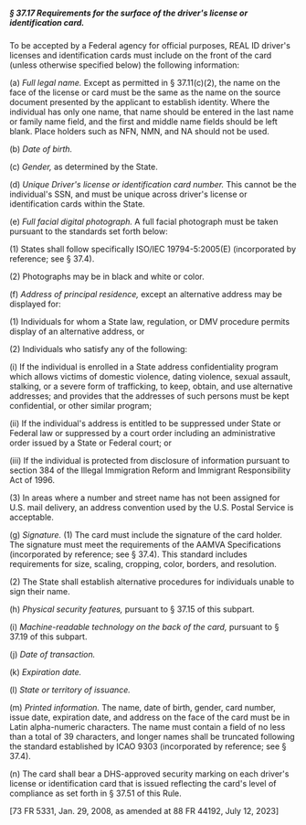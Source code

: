 ##### § 37.17 Requirements for the surface of the driver's license or identification card. #####

To be accepted by a Federal agency for official purposes, REAL ID driver's licenses and identification cards must include on the front of the card (unless otherwise specified below) the following information:

(a) *Full legal name.* Except as permitted in § 37.11(c)(2), the name on the face of the license or card must be the same as the name on the source document presented by the applicant to establish identity. Where the individual has only one name, that name should be entered in the last name or family name field, and the first and middle name fields should be left blank. Place holders such as NFN, NMN, and NA should not be used.

(b) *Date of birth.*

(c) *Gender,* as determined by the State.

(d) *Unique Driver's license or identification card number.* This cannot be the individual's SSN, and must be unique across driver's license or identification cards within the State.

(e) *Full facial digital photograph.* A full facial photograph must be taken pursuant to the standards set forth below:

(1) States shall follow specifically ISO/IEC 19794-5:2005(E) (incorporated by reference; see § 37.4).

(2) Photographs may be in black and white or color.

(f) *Address of principal residence,* except an alternative address may be displayed for:

(1) Individuals for whom a State law, regulation, or DMV procedure permits display of an alternative address, or

(2) Individuals who satisfy any of the following:

(i) If the individual is enrolled in a State address confidentiality program which allows victims of domestic violence, dating violence, sexual assault, stalking, or a severe form of trafficking, to keep, obtain, and use alternative addresses; and provides that the addresses of such persons must be kept confidential, or other similar program;

(ii) If the individual's address is entitled to be suppressed under State or Federal law or suppressed by a court order including an administrative order issued by a State or Federal court; or

(iii) If the individual is protected from disclosure of information pursuant to section 384 of the Illegal Immigration Reform and Immigrant Responsibility Act of 1996.

(3) In areas where a number and street name has not been assigned for U.S. mail delivery, an address convention used by the U.S. Postal Service is acceptable.

(g) *Signature.* (1) The card must include the signature of the card holder. The signature must meet the requirements of the AAMVA Specifications (incorporated by reference; see § 37.4). This standard includes requirements for size, scaling, cropping, color, borders, and resolution.

(2) The State shall establish alternative procedures for individuals unable to sign their name.

(h) *Physical security features,* pursuant to § 37.15 of this subpart.

(i) *Machine-readable technology on the back of the card,* pursuant to § 37.19 of this subpart.

(j) *Date of transaction.*

(k) *Expiration date.*

(l) *State or territory of issuance.*

(m) *Printed information.* The name, date of birth, gender, card number, issue date, expiration date, and address on the face of the card must be in Latin alpha-numeric characters. The name must contain a field of no less than a total of 39 characters, and longer names shall be truncated following the standard established by ICAO 9303 (incorporated by reference; see § 37.4).

(n) The card shall bear a DHS-approved security marking on each driver's license or identification card that is issued reflecting the card's level of compliance as set forth in § 37.51 of this Rule.

[73 FR 5331, Jan. 29, 2008, as amended at 88 FR 44192, July 12, 2023]